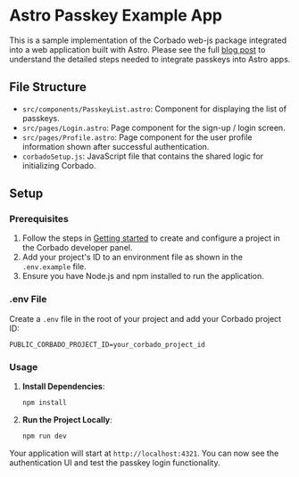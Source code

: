 # Astro Passkey Example App

This is a sample implementation of the Corbado web-js package integrated into a web application built with Astro.
Please see the full [blog post](https://www.corbado.com/blog/astro-passkeys) to understand the detailed steps needed to integrate passkeys into Astro apps.

## File Structure

- `src/components/PasskeyList.astro`: Component for displaying the list of passkeys.
- `src/pages/Login.astro`: Page component for the sign-up / login screen.
- `src/pages/Profile.astro`: Page component for the user profile information shown after successful authentication.
- `corbadoSetup.js`: JavaScript file that contains the shared logic for initializing Corbado.

## Setup

### Prerequisites

1. Follow the steps in [Getting started](https://docs.corbado.com/) to create and configure a project in the Corbado developer panel.
2. Add your project's ID to an environment file as shown in the `.env.example` file.
3. Ensure you have Node.js and npm installed to run the application.

### .env File

Create a `.env` file in the root of your project and add your Corbado project ID:

```plaintext
PUBLIC_CORBADO_PROJECT_ID=your_corbado_project_id
```

### Usage

1. **Install Dependencies**:

   ```bash
   npm install

2. **Run the Project Locally**:
   ```bash
   npm run dev
   ```
Your application will start at `http://localhost:4321`. You can now see the authentication UI and test the passkey login functionality.
